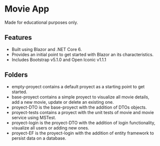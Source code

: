 # Movie App
Made for educational purposes only.

## Features
- Built using Blazor and .NET Core 6.
- Provides an initial point to get started with Blazor an its characteristics.
- Includes Bootstrap v5.1.0 and Open Iconic v1.1.1

## Folders
- empty-proyect contains a default proyect as a starting point to get started.
- base-proyect contains a simple proyect to visualize all movie details, add a new movie, update or delete an existing one.
- proyect-DTO is the base-proyect with the addition of DTOs objects.
- proyect-tests contains a proyect with the unit tests of movie and movie service using MSTest.
- proyect-login is the proyect-DTO with the addition of login functionality, visualize all users or adding new ones.
- proyect-EF is the proyect-login with the addition of entity framework to persist data on a database.